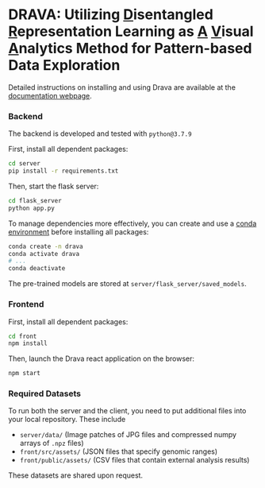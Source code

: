 # DRAVA: Utilizing <ins>D</ins>isentangled <ins>R</ins>epresentation Learning as <ins>A</ins> <ins>V</ins>isual <ins>A</ins>nalytics Method for Pattern-based Data Exploration

Detailed instructions on installing and using Drava are available at the [documentation webpage](https://anonymous.dcfg7f17k3km1.amplifyapp.com/).


### Backend
The backend is developed and tested with `python@3.7.9`

First, install all dependent packages:

```sh
cd server
pip install -r requirements.txt
```

Then, start the flask server:

```sh
cd flask_server
python app.py
```

To manage dependencies more effectively, you can create and use a [conda environment](https://docs.conda.io/projects/conda/en/latest/user-guide/tasks/manage-environments.html) before installing all packages:

```sh
conda create -n drava
conda activate drava
# ...
conda deactivate
```

The pre-trained models are stored at `server/flask_server/saved_models`.

### Frontend

First, install all dependent packages:

```sh
cd front
npm install
```

Then, launch the Drava react application on the browser:

```sh
npm start
```

### Required Datasets

To run both the server and the client, you need to put additional files into your local repository. These include

- `server/data/` (Image patches of JPG files and compressed numpy arrays of `.npz` files)
- `front/src/assets/` (JSON files that specify genomic ranges)
- `front/public/assets/` (CSV files that contain external analysis results)

These datasets are shared upon request.
